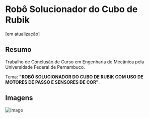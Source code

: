 # Robô Solucionador do Cubo de Rubik
[em atualização]
## Resumo
Trabalho de Conclusão de Curso em Engenharia de Mecânica pela Universidade Federal de Pernambuco.

Tema: **"ROBÔ SOLUCIONADOR DO CUBO DE RUBIK COM USO DE MOTORES DE PASSO E SENSORES DE COR"**.

## Imagens
![image](https://github.com/user-attachments/assets/032cd972-e897-452c-8060-916e4bba7802)
